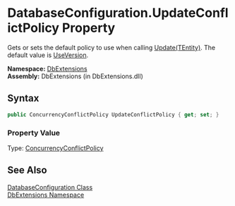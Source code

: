 DatabaseConfiguration.UpdateConflictPolicy Property
===================================================
Gets or sets the default policy to use when calling [Update(TEntity)][1]. The default value is [UseVersion][2].

**Namespace:** [DbExtensions][3]  
**Assembly:** DbExtensions (in DbExtensions.dll)

Syntax
------

```csharp
public ConcurrencyConflictPolicy UpdateConflictPolicy { get; set; }
```

### Property Value
Type: [ConcurrencyConflictPolicy][2]

See Also
--------
[DatabaseConfiguration Class][4]  
[DbExtensions Namespace][3]  

[1]: ../SqlTable_1/Update.md
[2]: ../ConcurrencyConflictPolicy/README.md
[3]: ../README.md
[4]: README.md